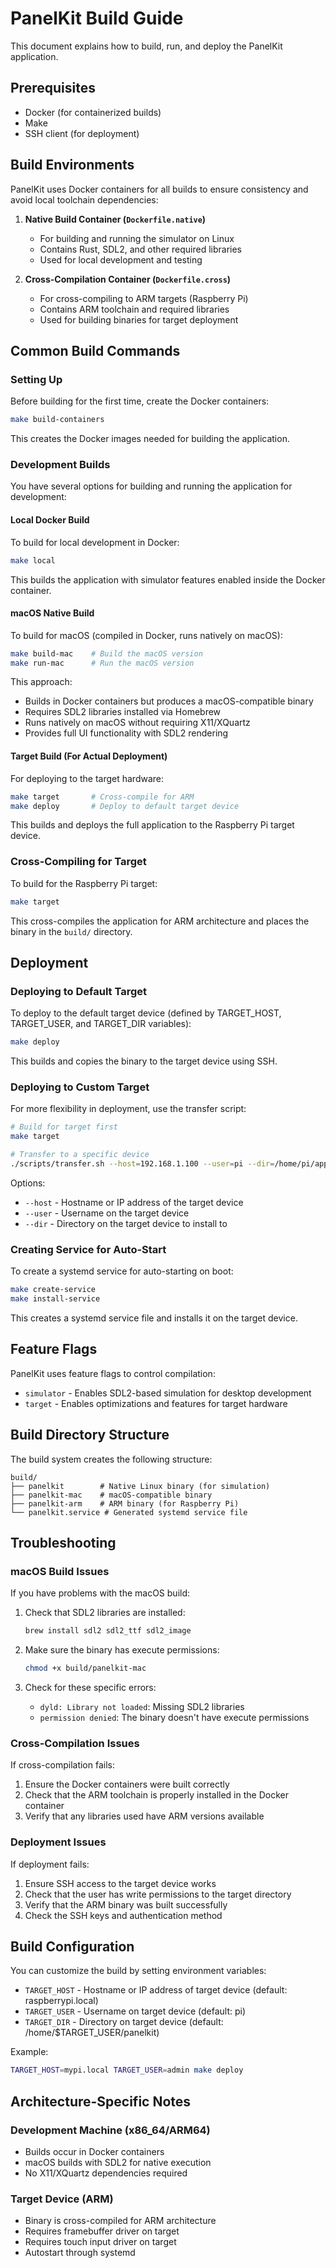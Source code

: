 # PanelKit Build Guide

This document explains how to build, run, and deploy the PanelKit application.

## Prerequisites

- Docker (for containerized builds)
- Make
- SSH client (for deployment)

## Build Environments

PanelKit uses Docker containers for all builds to ensure consistency and avoid local toolchain dependencies:

1. **Native Build Container (`Dockerfile.native`)**
   - For building and running the simulator on Linux
   - Contains Rust, SDL2, and other required libraries
   - Used for local development and testing

2. **Cross-Compilation Container (`Dockerfile.cross`)**
   - For cross-compiling to ARM targets (Raspberry Pi)
   - Contains ARM toolchain and required libraries
   - Used for building binaries for target deployment

## Common Build Commands

### Setting Up

Before building for the first time, create the Docker containers:

```bash
make build-containers
```

This creates the Docker images needed for building the application.

### Development Builds

You have several options for building and running the application for development:

#### Local Docker Build

To build for local development in Docker:

```bash
make local
```

This builds the application with simulator features enabled inside the Docker container.

#### macOS Native Build

To build for macOS (compiled in Docker, runs natively on macOS):

```bash
make build-mac    # Build the macOS version
make run-mac      # Run the macOS version
```

This approach:
- Builds in Docker containers but produces a macOS-compatible binary
- Requires SDL2 libraries installed via Homebrew 
- Runs natively on macOS without requiring X11/XQuartz
- Provides full UI functionality with SDL2 rendering

#### Target Build (For Actual Deployment)

For deploying to the target hardware:

```bash
make target       # Cross-compile for ARM
make deploy       # Deploy to default target device
```

This builds and deploys the full application to the Raspberry Pi target device.

### Cross-Compiling for Target

To build for the Raspberry Pi target:

```bash
make target
```

This cross-compiles the application for ARM architecture and places the binary in the `build/` directory.

## Deployment

### Deploying to Default Target

To deploy to the default target device (defined by TARGET_HOST, TARGET_USER, and TARGET_DIR variables):

```bash
make deploy
```

This builds and copies the binary to the target device using SSH.

### Deploying to Custom Target

For more flexibility in deployment, use the transfer script:

```bash
# Build for target first
make target

# Transfer to a specific device
./scripts/transfer.sh --host=192.168.1.100 --user=pi --dir=/home/pi/apps
```

Options:
- `--host` - Hostname or IP address of the target device
- `--user` - Username on the target device
- `--dir` - Directory on the target device to install to

### Creating Service for Auto-Start

To create a systemd service for auto-starting on boot:

```bash
make create-service
make install-service
```

This creates a systemd service file and installs it on the target device.

## Feature Flags

PanelKit uses feature flags to control compilation:

- `simulator` - Enables SDL2-based simulation for desktop development
- `target` - Enables optimizations and features for target hardware

## Build Directory Structure

The build system creates the following structure:

```
build/
├── panelkit        # Native Linux binary (for simulation)
├── panelkit-mac    # macOS-compatible binary
├── panelkit-arm    # ARM binary (for Raspberry Pi)
└── panelkit.service # Generated systemd service file
```

## Troubleshooting

### macOS Build Issues

If you have problems with the macOS build:

1. Check that SDL2 libraries are installed:
   ```bash
   brew install sdl2 sdl2_ttf sdl2_image
   ```

2. Make sure the binary has execute permissions:
   ```bash
   chmod +x build/panelkit-mac
   ```

3. Check for these specific errors:
   - `dyld: Library not loaded`: Missing SDL2 libraries
   - `permission denied`: The binary doesn't have execute permissions

### Cross-Compilation Issues

If cross-compilation fails:

1. Ensure the Docker containers were built correctly
2. Check that the ARM toolchain is properly installed in the Docker container
3. Verify that any libraries used have ARM versions available

### Deployment Issues

If deployment fails:

1. Ensure SSH access to the target device works
2. Check that the user has write permissions to the target directory
3. Verify that the ARM binary was built successfully
4. Check the SSH keys and authentication method

## Build Configuration

You can customize the build by setting environment variables:

- `TARGET_HOST` - Hostname or IP address of target device (default: raspberrypi.local)
- `TARGET_USER` - Username on target device (default: pi)
- `TARGET_DIR` - Directory on target device (default: /home/$TARGET_USER/panelkit)

Example:

```bash
TARGET_HOST=mypi.local TARGET_USER=admin make deploy
```

## Architecture-Specific Notes

### Development Machine (x86_64/ARM64)

- Builds occur in Docker containers
- macOS builds with SDL2 for native execution
- No X11/XQuartz dependencies required

### Target Device (ARM)

- Binary is cross-compiled for ARM architecture
- Requires framebuffer driver on target
- Requires touch input driver on target
- Autostart through systemd